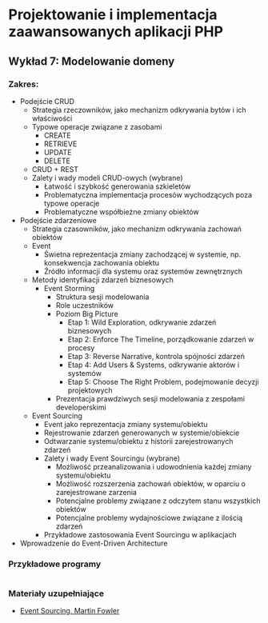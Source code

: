 # Projektowanie i implementacja zaawansowanych aplikacji PHP

## Wykład 7: Modelowanie domeny

### Zakres:

- Podejście CRUD
    - Strategia rzeczowników, jako mechanizm odkrywania bytów i ich właściwości
    - Typowe operacje związane z zasobami
        - CREATE
        - RETRIEVE
        - UPDATE
        - DELETE
    - CRUD + REST
    - Zalety i wady modeli CRUD-owych (wybrane)
        - Łatwość i szybkość generowania szkieletów
        - Problematyczna implementacja procesów wychodzących poza typowe operacje
        - Problematyczne współbieżne zmiany obiektów
- Podejście zdarzeniowe
    - Strategia czasowników, jako mechanizm odkrywania zachowań obiektów
    - Event
        - Świetna reprezentacja zmiany zachodzącej w systemie, np. konsekwencja zachowania obiektu
        - Źródło informacji dla systemu oraz systemów zewnętrznych
    - Metody identyfikacji zdarzeń biznesowych
        - Event Storming
            - Struktura sesji modelowania
            - Role uczestników
            - Poziom Big Picture
                - Etap 1: Wild Exploration, odkrywanie zdarzeń biznesowych
                - Etap 2: Enforce The Timeline, porządkowanie zdarzeń w procesy
                - Etap 3: Reverse Narrative, kontrola spójności zdarzeń
                - Etap 4: Add Users & Systems, odkrywanie aktorów i systemów
                - Etap 5: Choose The Right Problem, podejmowanie decyzji projektowych
            - Prezentacja prawdziwych sesji modelowania z zespołami developerskimi
    - Event Sourcing
        - Event jako reprezentacja zmiany systemu/obiektu
        - Rejestrowanie zdarzeń generowanych w systemie/obiekcie
        - Odtwarzanie systemu/obiektu z historii zarejestrowanych zdarzeń 
        - Zalety i wady Event Sourcingu (wybrane)
            - Możliwość przeanalizowania i udowodnienia każdej zmiany systemu/obiektu
            - Możliwość rozszerzenia zachowań obiektów, w oparciu o zarejestrowane zarzenia
            - Potencjalne problemy związane z odczytem stanu wszystkich obiektów
            - Potencjalne problemy wydajnościowe związane z ilością zdarzeń
        - Przykładowe zastosowania Event Sourcingu w aplikacjach
- Wprowadzenie do Event-Driven Architecture
     
     
### Przykładowe programy


```
```


### Materiały uzupełniające

- [Event Sourcing, Martin Fowler](https://martinfowler.com/eaaDev/EventSourcing.html) 